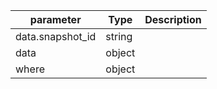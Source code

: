 | parameter | Type | Description |
| ----------- | ----------- |----------- |
| data.snapshot_id  |  string  |    |
| data  |  object  |    |
| where  |  object  |    |